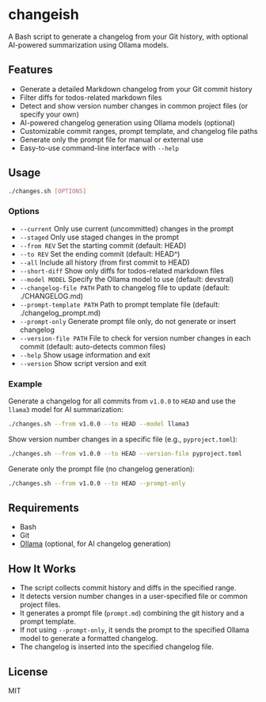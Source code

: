 # changeish

A Bash script to generate a changelog from your Git history, with optional AI-powered summarization using Ollama models.

## Features

- Generate a detailed Markdown changelog from your Git commit history
- Filter diffs for todos-related markdown files
- Detect and show version number changes in common project files (or specify your own)
- AI-powered changelog generation using Ollama models (optional)
- Customizable commit ranges, prompt template, and changelog file paths
- Generate only the prompt file for manual or external use
- Easy-to-use command-line interface with `--help`

## Usage

```sh
./changes.sh [OPTIONS]
```

### Options

- `--current`               Only use current (uncommitted) changes in the prompt
- `--staged`                Only use staged changes in the prompt
- `--from REV`              Set the starting commit (default: HEAD)
- `--to REV`                Set the ending commit (default: HEAD^)
- `--all`                   Include all history (from first commit to HEAD)
- `--short-diff`            Show only diffs for todos-related markdown files
- `--model MODEL`           Specify the Ollama model to use (default: devstral)
- `--changelog-file PATH`   Path to changelog file to update (default: ./CHANGELOG.md)
- `--prompt-template PATH`  Path to prompt template file (default: ./changelog_prompt.md)
- `--prompt-only`           Generate prompt file only, do not generate or insert changelog
- `--version-file PATH`     File to check for version number changes in each commit (default: auto-detects common files)
- `--help`                  Show usage information and exit
- `--version`               Show script version and exit

### Example

Generate a changelog for all commits from `v1.0.0` to `HEAD` and use the `llama3` model for AI summarization:

```sh
./changes.sh --from v1.0.0 --to HEAD --model llama3
```

Show version number changes in a specific file (e.g., `pyproject.toml`):

```sh
./changes.sh --from v1.0.0 --to HEAD --version-file pyproject.toml
```

Generate only the prompt file (no changelog generation):

```sh
./changes.sh --from v1.0.0 --to HEAD --prompt-only
```

## Requirements

- Bash
- Git
- [Ollama](https://ollama.com/) (optional, for AI changelog generation)

## How It Works

- The script collects commit history and diffs in the specified range.
- It detects version number changes in a user-specified file or common project files.
- It generates a prompt file (`prompt.md`) combining the git history and a prompt template.
- If not using `--prompt-only`, it sends the prompt to the specified Ollama model to generate a formatted changelog.
- The changelog is inserted into the specified changelog file.

## License

MIT
